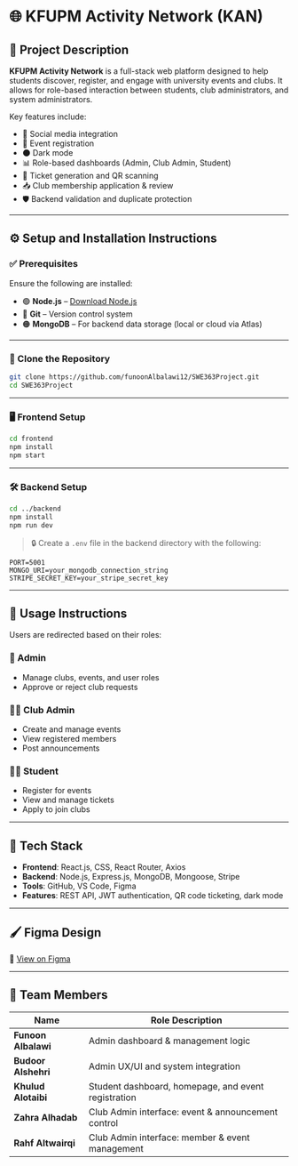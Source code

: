 # 🌐 KFUPM Activity Network (KAN)

## 📘 Project Description

**KFUPM Activity Network** is a full-stack web platform designed to help students discover, register, and engage with university events and clubs. It allows for role-based interaction between students, club administrators, and system administrators.

Key features include:

- 🔗 Social media integration  
- 📝 Event registration  
- 🌑 Dark mode  
- 📊 Role-based dashboards (Admin, Club Admin, Student)  
- 🧾 Ticket generation and QR scanning  
- 📥 Club membership application & review  
- 🛡️ Backend validation and duplicate protection  

---

## ⚙️ Setup and Installation Instructions

### ✅ Prerequisites

Ensure the following are installed:

- 🟢 **Node.js** – [Download Node.js](https://nodejs.org/)
- 🧰 **Git** – Version control system
- 🟠 **MongoDB** – For backend data storage (local or cloud via Atlas)

---

### 📁 Clone the Repository

```bash
git clone https://github.com/funoonAlbalawi12/SWE363Project.git
cd SWE363Project
```

---

### 🖥️ Frontend Setup

```bash
cd frontend
npm install
npm start
```

---

### 🛠️ Backend Setup

```bash
cd ../backend
npm install
npm run dev
```

> 🔒 Create a `.env` file in the backend directory with the following:
```env
PORT=5001
MONGO_URI=your_mongodb_connection_string
STRIPE_SECRET_KEY=your_stripe_secret_key
```

---

## 🚀 Usage Instructions

Users are redirected based on their roles:

### 👤 Admin
- Manage clubs, events, and user roles  
- Approve or reject club requests  

### 🧑‍💼 Club Admin
- Create and manage events  
- View registered members  
- Post announcements  

### 👨‍🎓 Student
- Register for events  
- View and manage tickets  
- Apply to join clubs  

---

## 🧱 Tech Stack

- **Frontend**: React.js, CSS, React Router, Axios  
- **Backend**: Node.js, Express.js, MongoDB, Mongoose, Stripe  
- **Tools**: GitHub, VS Code, Figma  
- **Features**: REST API, JWT authentication, QR code ticketing, dark mode  

---

## 🖌️ Figma Design

🎨 [View on Figma](https://www.figma.com/proto/qtgg5Tq9rN33B2dAEuZiSH/swe363-project-KAN-?node-id=0-1&t=ii6pirTXHxPRfdzG-1)

---

## 👥 Team Members

| Name              | Role Description |
|-------------------|------------------|
| **Funoon Albalawi** | Admin dashboard & management logic |
| **Budoor Alshehri** | Admin UX/UI and system integration |
| **Khulud Alotaibi** | Student dashboard, homepage, and event registration |
| **Zahra Alhadab** | Club Admin interface: event & announcement control |
| **Rahf Altwairqi** | Club Admin interface: member & event management |
